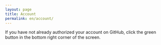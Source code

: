 ```yaml
---
layout: page
title: Account
permalink: en/account/
---
```


If you have not already authorized your account on GitHub, click the green button in the bottom right corner of the screen. 

